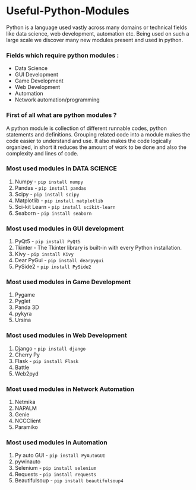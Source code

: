 # Useful-Python-Modules
Python is a language used vastly across many domains or technical fields like data science, web development, automation etc. Being used on such a large scale we discover many new modules present and used in python.
### Fields which require python modules :
* Data Science
* GUI Development
* Game Development 
* Web Development
* Automation
* Network automation/programming

### First of all what are python modules ?
<justify>A python module is collection of different runnable codes, python statements and definitions. Grouping related code into a module makes the code easier to understand and use. It also makes the code logically organized, in short it reduces the amount of work to be done and also the complexity and lines of code.</justify>
<br>
### Most used modules in DATA SCIENCE

1) Numpy - ``` pip install numpy ``` 
2) Pandas - ``` pip install pandas ```
3) Scipy - ``` pip install scipy ```
4) Matplotlib - ``` pip install matplotlib ``` 
5) Sci-kit Learn - ``` pip install scikit-learn ```
6) Seaborn - ``` pip install seaborn ``` 

### Most used modules in GUI development 

1) PyQt5 - ``` pip install PyQt5 ```
2) Tkinter - The Tkinter library is built-in with every Python installation.
3) Kivy - ``` pip install Kivy ```
4) Dear PyGui - ``` pip install dearpygui ``` 
5) PySide2 - ``` pip install PySide2 ```

### Most used modules in Game Development

1) Pygame
2) Pyglet
3) Panda 3D
4) pykyra
5) Ursina

### Most used modules in Web Development

1) Django - ``` pip install django ``` 
2) Cherry Py
3) Flask - ``` pip install Flask ``` 
4) Battle
5) Web2pyd

### Most used modules in Network Automation

1) Netmika
2) NAPALM
3) Genie
4) NCCClient
5) Paramiko

### Most used modules in Automation

1) Py auto GUI - ``` pip install PyAutoGUI ```
2) pywinauto
3) Selenium - ``` pip install selenium ```
4) Requests - ``` pip install requests ``` 
5) Beautifulsoup - ``` pip install beautifulsoup4 ``` 
 
